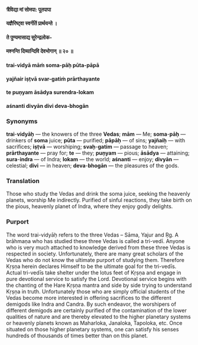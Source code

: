 #### त्रैविद्या मां सोमपा: पूतपापा
#### यज्ञैरिष्ट्वा स्वर्गतिं प्रार्थयन्ते ।
#### ते पुण्यमासाद्य सुरेन्द्रलोक-
#### मश्नन्ति दिव्यान्दिवि देवभोगान् ॥ २० ॥

#### trai-vidyā māṁ soma-pāḥ pūta-pāpā
#### yajñair iṣṭvā svar-gatiṁ prārthayante
#### te puṇyam āsādya surendra-lokam
#### aśnanti divyān divi deva-bhogān

### Synonyms

**trai**-**vidyāḥ** — the knowers of the three **Vedas**; **mām** — Me; **soma**-**pāḥ** — drinkers of **soma** juice; **pūta** — purified; **pāpāḥ** — of sins; **yajñaiḥ** — with sacrifices; **iṣṭvā** — worshiping; **svaḥ**-**gatim** — passage to heaven; **prārthayante** — pray for; **te** — they; **puṇyam** — pious; **āsādya** — attaining; **sura**-**indra** — of Indra; **lokam** — the world; **aśnanti** — enjoy; **divyān** — celestial; **divi** — in heaven; **deva**-**bhogān** — the pleasures of the gods.

### Translation

Those who study the Vedas and drink the soma juice, seeking the heavenly planets, worship Me indirectly. Purified of sinful reactions, they take birth on the pious, heavenly planet of Indra, where they enjoy godly delights.

### Purport

The word trai-vidyāḥ refers to the three Vedas – Sāma, Yajur and Ṛg. A brāhmaṇa who has studied these three Vedas is called a tri-vedī. Anyone who is very much attached to knowledge derived from these three Vedas is respected in society. Unfortunately, there are many great scholars of the Vedas who do not know the ultimate purport of studying them. Therefore Kṛṣṇa herein declares Himself to be the ultimate goal for the tri-vedīs. Actual tri-vedīs take shelter under the lotus feet of Kṛṣṇa and engage in pure devotional service to satisfy the Lord. Devotional service begins with the chanting of the Hare Kṛṣṇa mantra and side by side trying to understand Kṛṣṇa in truth. Unfortunately those who are simply official students of the Vedas become more interested in offering sacrifices to the different demigods like Indra and Candra. By such endeavor, the worshipers of different demigods are certainly purified of the contamination of the lower qualities of nature and are thereby elevated to the higher planetary systems or heavenly planets known as Maharloka, Janaloka, Tapoloka, etc. Once situated on those higher planetary systems, one can satisfy his senses hundreds of thousands of times better than on this planet.